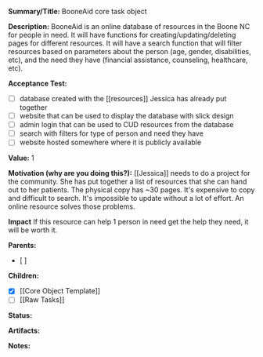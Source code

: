 **Summary/Title:** BooneAid core task object

**Description:** BooneAid is an online database of resources in the Boone NC for people in need. It will have functions for creating/updating/deleting pages for different resources. It will have a search function that will filter resources based on parameters about the person (age, gender, disabilities, etc), and the need they have (financial assistance, counseling, healthcare, etc). 

**Acceptance Test:** 
- [ ] database created with the [[resources]] Jessica has already put together
- [ ] website that can be used to display the database with slick design
- [ ] admin login that can be used to CUD resources from the database
- [ ] search with filters for type of person and need they have
- [ ] website hosted somewhere where it is publicly available

**Value:** 1

**Motivation (why are you doing this?):** 
[[Jessica]] needs to do a project for the community. She has put together a list of resources that she can hand out to her patients. The physical copy has ~30 pages. It's expensive to copy and difficult to search. It's impossible to update without a lot of effort. An online resource solves those problems. 

**Impact**
If this resource can help 1 person in need get the help they need, it will be worth it. 

**Parents:** 
- [ ] 

**Children:** 
- [x] [[Core Object Template]]
- [ ] [[Raw Tasks]]

**Status:** 

**Artifacts:** 

**Notes:**